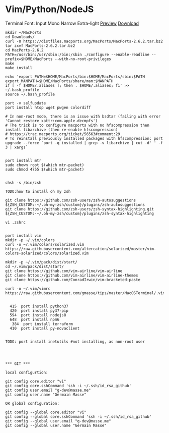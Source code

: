 # Vim/Python/NodeJS

Terminal Font: Input Mono Narrow Extra-light [Preview](https://input.fontbureau.com/preview/?size=12&language=python&theme=solarized-dark&family=InputMono&width=300&weight=200&line-height=1.2&a=0&g=0&i=0&l=0&zero=slash&asterisk=0&braces=straight&preset=default&customize=please)
[Download](https://input.fontbureau.com/download/index.html?customize&fontSelection=fourStyleFamily&regular=InputMonoNarrow-ExtraLight&italic=InputMonoNarrow-ExtraLightItalic&bold=InputMonoNarrow-Medium&boldItalic=InputMonoNarrow-MediumItalic&a=0&g=0&i=0&l=0&zero=slash&asterisk=0&braces=straight&preset=default&line-height=1.2)

```
mkdir ~/MacPorts
cd Downloads/
curl -O https://distfiles.macports.org/MacPorts/MacPorts-2.6.2.tar.bz2
tar zxvf MacPorts-2.6.2.tar.bz2
cd MacPorts-2.6.2
PATH=/usr/bin:/usr/sbin:/bin:/sbin ./configure --enable-readline --prefix=$HOME/MacPorts --with-no-root-privileges
make
make install

echo 'export PATH=$HOME/MacPorts/bin:$HOME/MacPorts/sbin:$PATH
export MANPATH=$HOME/MacPorts/share/man:$MANPATH
if [ -f $HOME/.aliases ]; then . $HOME/.aliases; fi' >> ~/.bash_profile
source ~/.bash_profile

port -v selfupdate
port install htop wget pwgen colordiff

# In non-root mode, there is an issue with bsdtar (failing with error 'Cannot restore xattr:com.apple.decmpfs')
# The trick is to configure macports with no hfscompression then install libarchive (then re-enable hfscompression)
# https://trac.macports.org/ticket/56563#comment:29
# To reinstall previously installed packages with hfscompression: port upgrade --force `port -q installed | grep -v libarchive | cut -d' ' -f 3 | xargs`


port install mtr
sudo chown root $(which mtr-packet)
sudo chmod 4755 $(which mtr-packet)


chsh -s /bin/zsh

TODO:how to install oh my zsh

git clone https://github.com/zsh-users/zsh-autosuggestions ${ZSH_CUSTOM:-~/.oh-my-zsh/custom}/plugins/zsh-autosuggestions
git clone https://github.com/zsh-users/zsh-syntax-highlighting.git ${ZSH_CUSTOM:-~/.oh-my-zsh/custom}/plugins/zsh-syntax-highlighting

vi .zshrc


port install vim
mkdir -p ~/.vim/colors
curl -o ~/.vim/colors/solarized.vim https://raw.githubusercontent.com/altercation/solarized/master/vim-colors-solarized/colors/solarized.vim

mkdir -p ~/.vim/pack/dist/start/
cd ~/.vim/pack/dist/start/
git clone https://github.com/vim-airline/vim-airline
git clone https://github.com/vim-airline/vim-airline-themes
git clone https://github.com/ConradIrwin/vim-bracketed-paste

curl -o ~/.vim/vimrc https://raw.githubusercontent.com/gmasse/tips/master/MacOSTerminal/.vimrc


  415  port install python37
  420  port install py37-pip
  594  port install nodejs8
  648  port install npm6
   384  port install terraform
  410  port install py-novaclient
  
  
TODO: port install inetutils #not installing, as non-root user  




*** GIT ***

local configurtion:

git config core.editor "vi"
git config core.sshCommand 'ssh -i ~/.ssh/id_rsa_github'
git config user.email "g-dev@masse.me"
git config user.name "Germain Masse"

OR global configuration:

git config --global core.editor "vi"
git config --global core.sshCommand 'ssh -i ~/.ssh/id_rsa_github'
git config --global user.email "g-dev@masse.me"
git config --global user.name "Germain Masse"

```
